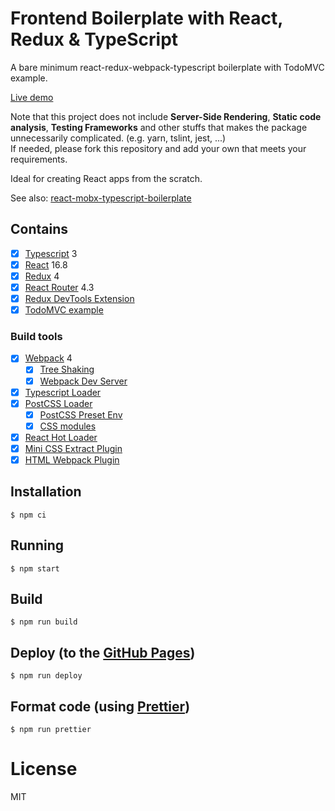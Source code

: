 # Frontend Boilerplate with React, Redux & TypeScript

A bare minimum react-redux-webpack-typescript boilerplate with TodoMVC example. 

[Live demo](https://rokoroku.github.io/react-redux-typescript-boilerplate)

Note that this project does not include **Server-Side Rendering**, **Static code analysis**, **Testing Frameworks** and other stuffs that makes the package unnecessarily complicated. (e.g. yarn, tslint, jest, ...)  
If needed, please fork this repository and add your own that meets your requirements.

Ideal for creating React apps from the scratch.

See also: [react-mobx-typescript-boilerplate](https://github.com/rokoroku/react-mobx-typescript-boilerplate)

## Contains

- [x] [Typescript](https://www.typescriptlang.org/) 3
- [x] [React](https://facebook.github.io/react/) 16.8
- [x] [Redux](https://github.com/reactjs/redux) 4
- [x] [React Router](https://github.com/ReactTraining/react-router) 4.3
- [x] [Redux DevTools Extension](https://github.com/zalmoxisus/redux-devtools-extension)
- [x] [TodoMVC example](http://todomvc.com)

### Build tools

- [x] [Webpack](https://webpack.github.io) 4
  - [x] [Tree Shaking](https://medium.com/@Rich_Harris/tree-shaking-versus-dead-code-elimination-d3765df85c80)
  - [x] [Webpack Dev Server](https://github.com/webpack/webpack-dev-server)
- [x] [Typescript Loader](https://github.com/TypeStrong/ts-loader)
- [x] [PostCSS Loader](https://github.com/postcss/postcss-loader)
  - [x] [PostCSS Preset Env](https://preset-env.cssdb.org/)
  - [x] [CSS modules](https://github.com/css-modules/css-modules)
- [x] [React Hot Loader](https://github.com/gaearon/react-hot-loader)
- [x] [Mini CSS Extract Plugin](https://github.com/webpack-contrib/mini-css-extract-plugin)
- [x] [HTML Webpack Plugin](https://github.com/ampedandwired/html-webpack-plugin)

## Installation

```
$ npm ci
```

## Running

```
$ npm start
```

## Build

```
$ npm run build
```

## Deploy (to the [GitHub Pages](https://pages.github.com/))

```
$ npm run deploy
```

## Format code (using [Prettier](https://github.com/prettier/prettier))

```
$ npm run prettier
```

# License

MIT
